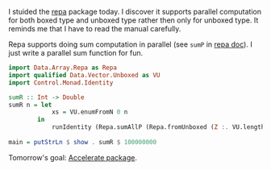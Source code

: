 <!--
.. link: 
.. description: 
.. tags: all, murmur, haskell
.. date: 2015/10/06 22:10:48
.. title: murmur (9) - Just for fun - Add from 0 to n in parallel
.. slug: 20151006_murmur-9-just-for-fun-add-from-0-to-n-in-parallel
-->

I stuided the [repa](https://hackage.haskell.org/package/repa) package today. I discover it supports parallel computation for both boxed type and unboxed type rather then only for unboxed type. It reminds me that I have to read the manual carefully.

Repa supports doing sum computation in parallel (see `sumP` in [repa doc](https://hackage.haskell.org/package/repa-3.4.0.1/docs/Data-Array-Repa.html)). I just write a parallel sum function for fun.

```haskell
import Data.Array.Repa as Repa
import qualified Data.Vector.Unboxed as VU
import Control.Monad.Identity

sumR :: Int -> Double
sumR n = let
            xs = VU.enumFromN 0 n
        in
            runIdentity (Repa.sumAllP (Repa.fromUnboxed (Z :. VU.length xs) xs))
        
main = putStrLn $ show . sumR $ 100000000
```

 Tomorrow's goal: [Accelerate package](https://hackage.haskell.org/package/accelerate).
